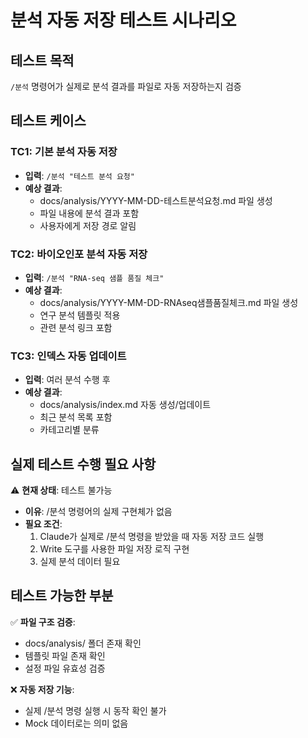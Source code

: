 # 분석 자동 저장 테스트 시나리오

## 테스트 목적
`/분석` 명령어가 실제로 분석 결과를 파일로 자동 저장하는지 검증

## 테스트 케이스

### TC1: 기본 분석 자동 저장
- **입력**: `/분석 "테스트 분석 요청"`
- **예상 결과**: 
  - docs/analysis/YYYY-MM-DD-테스트분석요청.md 파일 생성
  - 파일 내용에 분석 결과 포함
  - 사용자에게 저장 경로 알림

### TC2: 바이오인포 분석 자동 저장
- **입력**: `/분석 "RNA-seq 샘플 품질 체크"`
- **예상 결과**:
  - docs/analysis/YYYY-MM-DD-RNAseq샘플품질체크.md 파일 생성
  - 연구 분석 템플릿 적용
  - 관련 분석 링크 포함

### TC3: 인덱스 자동 업데이트
- **입력**: 여러 분석 수행 후
- **예상 결과**:
  - docs/analysis/index.md 자동 생성/업데이트
  - 최근 분석 목록 포함
  - 카테고리별 분류

## 실제 테스트 수행 필요 사항

⚠️ **현재 상태**: 테스트 불가능
- **이유**: /분석 명령어의 실제 구현체가 없음
- **필요 조건**: 
  1. Claude가 실제로 /분석 명령을 받았을 때 자동 저장 코드 실행
  2. Write 도구를 사용한 파일 저장 로직 구현
  3. 실제 분석 데이터 필요

## 테스트 가능한 부분

✅ **파일 구조 검증**:
- docs/analysis/ 폴더 존재 확인
- 템플릿 파일 존재 확인
- 설정 파일 유효성 검증

❌ **자동 저장 기능**:
- 실제 /분석 명령 실행 시 동작 확인 불가
- Mock 데이터로는 의미 없음